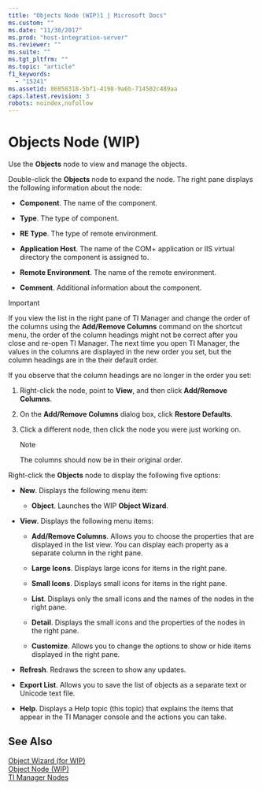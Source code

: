 ```yaml
---
title: "Objects Node (WIP)1 | Microsoft Docs"
ms.custom: ""
ms.date: "11/30/2017"
ms.prod: "host-integration-server"
ms.reviewer: ""
ms.suite: ""
ms.tgt_pltfrm: ""
ms.topic: "article"
f1_keywords: 
  - "15241"
ms.assetid: 86858318-5bf1-4198-9a6b-714502c489aa
caps.latest.revision: 3
robots: noindex,nofollow
---
```

# Objects Node (WIP)
Use the **Objects** node to view and manage the objects.  
  
 Double-click the **Objects** node to expand the node. The right pane displays the following information about the node:  
  
-   **Component**. The name of the component.  
  
-   **Type**. The type of component.  
  
-   **RE Type**. The type of remote environment.  
  
-   **Application Host**. The name of the COM+ application or IIS virtual directory the component is assigned to.  
  
-   **Remote Environment**. The name of the remote environment.  
  
-   **Comment**. Additional information about the component.  
  
> [!IMPORTANT]
>  If you view the list in the right pane of TI Manager and change the order of the columns using the **Add/Remove Columns** command on the shortcut menu, the order of the column headings might not be correct after you close and re-open TI Manager. The next time you open TI Manager, the values in the columns are displayed in the new order you set, but the column headings are in the their default order.  
  
 If you observe that the column headings are no longer in the order you set:  
  
1.  Right-click the node, point to **View**, and then click **Add/Remove Columns**.  
  
2.  On the **Add/Remove Columns** dialog box, click **Restore Defaults**.  
  
3.  Click a different node, then click the node you were just working on.  
  
    > [!NOTE]
    >  The columns should now be in their original order.  
  
 Right-click the **Objects** node to display the following five options:  
  
-   **New**. Displays the following menu item:  
  
    -   **Object**. Launches the WIP **Object Wizard**.  
  
-   **View**. Displays the following menu items:  
  
    -   **Add/Remove Columns**. Allows you to choose the properties that are displayed in the list view. You can display each property as a separate column in the right pane.  
  
    -   **Large Icons**. Displays large icons for items in the right pane.  
  
    -   **Small Icons**. Displays small icons for items in the right pane.  
  
    -   **List**. Displays only the small icons and the names of the nodes in the right pane.  
  
    -   **Detail**. Displays the small icons and the properties of the nodes in the right pane.  
  
    -   **Customize**. Allows you to change the options to show or hide items displayed in the right pane.  
  
-   **Refresh**. Redraws the screen to show any updates.  
  
-   **Export List**. Allows you to save the list of objects as a separate text or Unicode text file.  
  
-   **Help**. Displays a Help topic (this topic) that explains the items that appear in the TI Manager console and the actions you can take.  
  
## See Also  
 [Object Wizard (for WIP)](../core/object-wizard-for-wip-2.md)   
 [Object Node (WIP)](../core/object-node-wip-1.md)   
 [TI Manager Nodes](../core/ti-manager-nodes2.md)